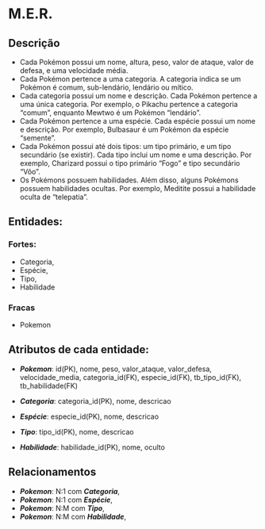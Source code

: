 # M.E.R. 

## Descrição

- Cada Pokémon possui um nome, altura, peso, valor de ataque, valor de defesa, e uma velocidade média.
- Cada Pokémon pertence a uma categoria. A categoria indica se um Pokémon é comum, sub-lendário, lendário ou mítico.
- Cada categoria possui um nome e descrição.  Cada Pokémon pertence a uma única categoria. Por exemplo, o Pikachu pertence a categoria  “comum”, enquanto Mewtwo é um Pokémon “lendário”.
- Cada Pokémon pertence a uma espécie. Cada espécie possui um nome e descrição. Por exemplo, Bulbasaur é um Pokémon da espécie “semente”.
- Cada Pokémon possui até dois tipos: um tipo primário, e um tipo secundário (se existir). Cada tipo inclui um nome e uma descrição. Por exemplo, Charizard possui o tipo primário “Fogo” e tipo secundário “Vôo”.
- Os Pokémons possuem habilidades. Além disso, alguns Pokémons possuem habilidades ocultas. Por exemplo, Meditite possui a habilidade oculta de “telepatia”.

## Entidades: 

### Fortes:
- Categoria, 
- Espécie, 
- Tipo, 
- Habilidade

### Fracas
- Pokemon 

## Atributos de cada entidade:

- ***Pokemon***: id(PK), nome, peso, valor_ataque, valor_defesa, velocidade_media, categoria_id(FK), especie_id(FK), tb_tipo_id(FK), tb_habilidade(FK)

- ***Categoria***: categoria_id(PK), nome, descricao

- ***Espécie***: especie_id(PK), nome, descricao

- ***Tipo***: tipo_id(PK), nome, descricao

- ***Habilidade***: habilidade_id(PK), nome, oculto

## Relacionamentos

- ***Pokemon***: N:1 com ***Categoria***, 
- ***Pokemon***: N:1 com ***Espécie***, 
- ***Pokemon***: N:M com ***Tipo***,
- ***Pokemon***: N:M com ***Habilidade***,